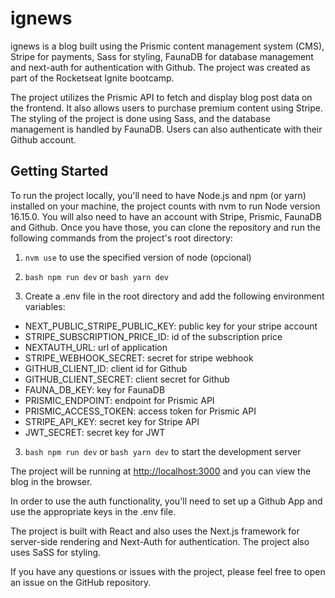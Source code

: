 # ignews

ignews is a blog built using the Prismic content management system (CMS), Stripe for payments, Sass for styling, FaunaDB for database management and next-auth for authentication with Github. The project was created as part of the Rocketseat Ignite bootcamp.

The project utilizes the Prismic API to fetch and display blog post data on the frontend. It also allows users to purchase premium content using Stripe. The styling of the project is done using Sass, and the database management is handled by FaunaDB. Users can also authenticate with their Github account.

## Getting Started

To run the project locally, you'll need to have Node.js and npm (or yarn) installed on your machine, the project counts with nvm to run Node version 16.15.0. You will also need to have an account with Stripe, Prismic, FaunaDB and Github. Once you have those, you can clone the repository and run the following commands from the project's root directory:

1. ```nvm use``` to use the specified version of node (opcional)
2. ```bash npm run dev``` or ```bash yarn dev```

3. Create a .env file in the root directory and add the following environment variables:

- NEXT_PUBLIC_STRIPE_PUBLIC_KEY: public key for your stripe account
- STRIPE_SUBSCRIPTION_PRICE_ID: id of the subscription price
- NEXTAUTH_URL: url of application
- STRIPE_WEBHOOK_SECRET: secret for stripe webhook
- GITHUB_CLIENT_ID: client id for Github
- GITHUB_CLIENT_SECRET: client secret for Github
- FAUNA_DB_KEY: key for FaunaDB
- PRISMIC_ENDPOINT: endpoint for Prismic API
- PRISMIC_ACCESS_TOKEN: access token for Prismic API
- STRIPE_API_KEY: secret key for Stripe API
- JWT_SECRET: secret key for JWT

3. ```bash npm run dev``` or ```bash yarn dev``` to start the development server

The project will be running at [http://localhost:3000](http://localhost:3000) and you can view the blog in the browser.

In order to use the auth functionality, you'll need to set up a Github App and use the appropriate keys in the .env file.

The project is built with React and also uses the Next.js framework for server-side rendering and Next-Auth for authentication. The project also uses SaSS for styling.

If you have any questions or issues with the project, please feel free to open an issue on the GitHub repository.